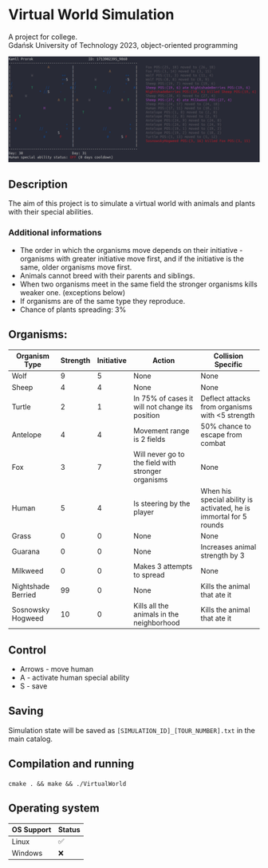 # Virtual World Simulation

A project for college.<br>
Gdańsk University of Technology 2023, object-oriented programming

![Simulation](simulation.png)

## Description
The aim of this project is to simulate a virtual world with animals and plants with their special abilities.

### Additional informations

* The order in which the organisms move depends on their initiative - organisms with greater initiative move first, and if the initiative is the same, older organisms move first.
* Animals cannot breed with their parents and siblings.
* When two organisms meet in the same field the stronger organisms kills weaker one. (exceptions below)
* If organisms are of the same type they reproduce.
* Chance of plants spreading: 3%

## Organisms:

| Organism Type | Strength | Initiative | Action | Collision Specific |
| ------------- | ------ | ------ | ------ | ----------------- |
| Wolf          | 9 | 5 | None   | None |
| Sheep         | 4 | 4 | None   | None |
| Turtle        | 2 | 1 | In 75% of cases it will not change its position    | Deflect attacks from organisms with <5 strength |
| Antelope      | 4 | 4 | Movement range is 2 fields | 50% chance to escape from combat |
| Fox           | 3 | 7 | Will never go to the field with stronger organisms   | None |
| Human         | 5 | 4 | Is steering by the player  | When his special ability is activated, he is immortal for 5 rounds |
| Grass | 0 | 0 | None | None |
| Guarana | 0 | 0 | None | Increases animal strength by 3 |
| Milkweed | 0 | 0 | Makes 3 attempts to spread | None |
| Nightshade Berried | 99 | 0 | None | Kills the animal that ate it |
| Sosnowsky Hogweed | 10 | 0 | Kills all the animals in the neighborhood | Kills the animal that ate it | 

## Control

* Arrows - move human
* A - activate human special ability
* S - save

## Saving

Simulation state will be saved as `[SIMULATION_ID]_[TOUR_NUMBER].txt` in the main catalog.

## Compilation and running
```cmake . && make && ./VirtualWorld```

## Operating system

| OS Support | Status |
| ---------- | ------ |
| Linux      | ✅     |
| Windows    | ❌     |